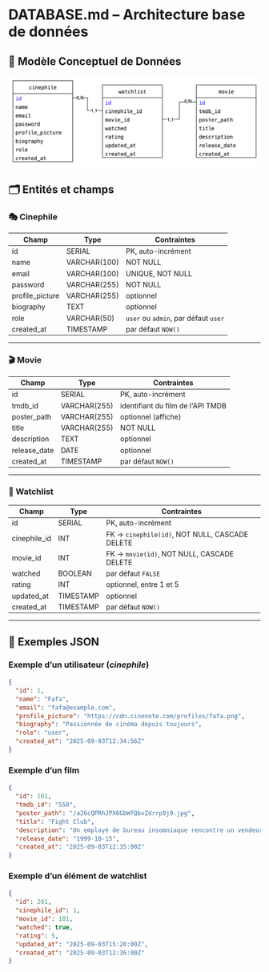 # DATABASE.md – Architecture base de données

## 📐 Modèle Conceptuel de Données

![MCD](mcd.png)

## 🗂️ Entités et champs

### 🎭 Cinephile

| Champ            | Type         | Contraintes                          |
| ---------------- | ------------ | ------------------------------------ |
| id               | SERIAL       | PK, auto-incrément                   |
| name             | VARCHAR(100) | NOT NULL                             |
| email            | VARCHAR(100) | UNIQUE, NOT NULL                     |
| password         | VARCHAR(255) | NOT NULL                             |
| profile\_picture | VARCHAR(255) | optionnel                            |
| biography        | TEXT         | optionnel                            |
| role             | VARCHAR(50)  | `user` ou `admin`, par défaut `user` |
| created\_at      | TIMESTAMP    | par défaut `NOW()`                   |

---

### 🎬 Movie

| Champ         | Type         | Contraintes              |
| ------------- | ------------ | ------------------------ |
| id            | SERIAL       | PK, auto-incrément       |
| tmdb\_id      | VARCHAR(255) | identifiant du film de l'API TMDB |
| poster\_path  | VARCHAR(255) | optionnel (affiche)      |
| title         | VARCHAR(255) | NOT NULL                 |
| description   | TEXT         | optionnel                |
| release\_date | DATE         | optionnel                |
| created\_at   | TIMESTAMP    | par défaut `NOW()`       |

---

### 📜 Watchlist

| Champ         | Type      | Contraintes                                    |
| ------------- | --------- | ---------------------------------------------- |
| id            | SERIAL    | PK, auto-incrément                             |
| cinephile\_id | INT       | FK → `cinephile(id)`, NOT NULL, CASCADE DELETE |
| movie\_id     | INT       | FK → `movie(id)`, NOT NULL, CASCADE DELETE     |
| watched       | BOOLEAN   | par défaut `FALSE`                             |
| rating        | INT       | optionnel, entre 1 et 5                        |
| updated\_at   | TIMESTAMP | optionnel                                      |
| created\_at   | TIMESTAMP | par défaut `NOW()`                             |

---

## 📝 Exemples JSON

### Exemple d’un utilisateur (*cinephile*)

```json
{
  "id": 1,
  "name": "Fafa",
  "email": "fafa@example.com",
  "profile_picture": "https://cdn.cinenote.com/profiles/fafa.png",
  "biography": "Passionnée de cinéma depuis toujours",
  "role": "user",
  "created_at": "2025-09-03T12:34:56Z"
}
```

### Exemple d’un film

```json
{
  "id": 101,
  "tmdb_id": "550",
  "poster_path": "/a26cQPRhJPX6GbWfQbvZdrrp9j9.jpg",
  "title": "Fight Club",
  "description": "Un employé de bureau insomniaque rencontre un vendeur de savon charismatique...",
  "release_date": "1999-10-15",
  "created_at": "2025-09-03T12:35:00Z"
}
```

### Exemple d’un élément de watchlist

```json
{
  "id": 201,
  "cinephile_id": 1,
  "movie_id": 101,
  "watched": true,
  "rating": 5,
  "updated_at": "2025-09-03T15:20:00Z",
  "created_at": "2025-09-03T12:36:00Z"
}
```
